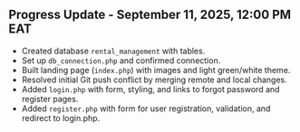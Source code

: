 ## Progress Update - September 11, 2025, 12:00 PM EAT
- Created database `rental_management` with tables.
- Set up `db_connection.php` and confirmed connection.
- Built landing page (`index.php`) with images and light green/white theme.
- Resolved initial Git push conflict by merging remote and local changes.
- Added `login.php` with form, styling, and links to forgot password and register pages.
- Added `register.php` with form for user registration, validation, and redirect to login.php.
